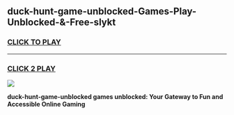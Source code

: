 
## duck-hunt-game-unblocked-Games-Play-Unblocked-&-Free-slykt
<h3>
<a href="https://premium76.site?title=duck-hunt-game-unblocked&ref=24A">CLICK TO PLAY</a></h3>
<hr>

<h3>
<a href="https://premium76.site?title=duck-hunt-game-unblocked&ref=24A">CLICK 2 PLAY</a>
  
</h3>

<a href="https://premium76.site?title=duck-hunt-game-unblocked&ref=24A"><img src="https://clearcache.store/games.png"></a>


**duck-hunt-game-unblocked games unblocked: Your Gateway to Fun and Accessible Online Gaming**
